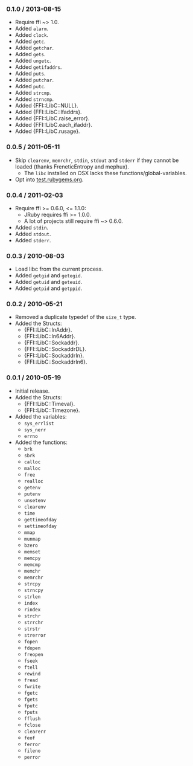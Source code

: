 ### 0.1.0 / 2013-08-15

* Require ffi ~> 1.0.
* Added `alarm`.
* Added `clock`.
* Added `getc`.
* Added `getchar`.
* Added `gets`.
* Added `ungetc`.
* Added `getifaddrs`.
* Added `puts`.
* Added `putchar`.
* Added `putc`.
* Added `strcmp`.
* Added `strncmp`.
* Added {FFI::LibC::NULL}.
* Added {FFI::LibC::Ifaddrs}.
* Added {FFI::LibC.raise_error}.
* Added {FFI::LibC.each_ifaddr}.
* Added {FFI::LibC.rusage}.

### 0.0.5 / 2011-05-11

* Skip `clearenv`, `memrchr`, `stdin`, `stdout` and `stderr` if they cannot
  be loaded (thanks FreneticEntropy and mephux).
  * The `libc` installed on OSX lacks these functions/global-variables.
* Opt into [test.rubygems.org](http://test.rubygems.org/).

### 0.0.4 / 2011-02-03

* Require ffi >= 0.6.0, <= 1.1.0:
  * JRuby requires ffi >= 1.0.0.
  * A lot of projects still require ffi ~> 0.6.0.
* Added `stdin`.
* Added `stdout`.
* Added `stderr`.

### 0.0.3 / 2010-08-03

* Load libc from the current process.
* Added `getgid` and `getegid`.
* Added `getuid` and `geteuid`.
* Added `getpid` and `getppid`.

### 0.0.2 / 2010-05-21

* Removed a duplicate typedef of the `size_t` type.
* Added the Structs:
  * {FFI::LibC::InAddr}.
  * {FFI::LibC::In6Addr}.
  * {FFI::LibC::Sockaddr}.
  * {FFI::LibC::SockaddrDL}.
  * {FFI::LibC::SockaddrIn}.
  * {FFI::LibC::SockaddrIn6}.

### 0.0.1 / 2010-05-19

* Initial release.
* Added the Structs:
  * {FFI::LibC::Timeval}.
  * {FFI::LibC::Timezone}.
* Added the variables:
  * `sys_errlist`
  * `sys_nerr`
  * `errno`
* Added the functions:
  * `brk`
  * `sbrk`
  * `calloc`
  * `malloc`
  * `free`
  * `realloc`
  * `getenv`
  * `putenv`
  * `unsetenv`
  * `clearenv`
  * `time`
  * `gettimeofday`
  * `settimeofday`
  * `mmap`
  * `munmap`
  * `bzero`
  * `memset`
  * `memcpy`
  * `memcmp`
  * `memchr`
  * `memrchr`
  * `strcpy`
  * `strncpy`
  * `strlen`
  * `index`
  * `rindex`
  * `strchr`
  * `strrchr`
  * `strstr`
  * `strerror`
  * `fopen`
  * `fdopen`
  * `freopen`
  * `fseek`
  * `ftell`
  * `rewind`
  * `fread`
  * `fwrite`
  * `fgetc`
  * `fgets`
  * `fputc`
  * `fputs`
  * `fflush`
  * `fclose`
  * `clearerr`
  * `feof`
  * `ferror`
  * `fileno`
  * `perror`
